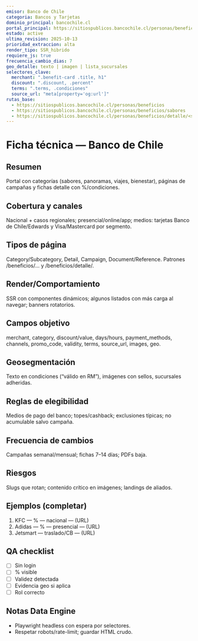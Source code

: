 ```yaml
---
emisor: Banco de Chile
categoria: Bancos y Tarjetas
dominio_principal: bancochile.cl
portal_principal: https://sitiospublicos.bancochile.cl/personas/beneficios
estado: active
ultima_revision: 2025-10-13
prioridad_extraccion: alta
render_tipo: SSR_hibrido
requiere_js: true
frecuencia_cambio_dias: 7
geo_detalle: texto | imagen | lista_sucursales
selectores_clave:
  merchant: ".benefit-card .title, h1"
  discount: ".discount, .percent"
  terms: ".terms, .condiciones"
  source_url: "meta[property='og:url']"
rutas_base:
  - https://sitiospublicos.bancochile.cl/personas/beneficios
  - https://sitiospublicos.bancochile.cl/personas/beneficios/sabores
  - https://sitiospublicos.bancochile.cl/personas/beneficios/detalle/<slug>
---
```


# Ficha técnica — Banco de Chile

## Resumen
Portal con categorías (sabores, panoramas, viajes, bienestar), páginas de campañas y fichas detalle con %/condiciones.

## Cobertura y canales
Nacional + casos regionales; presencial/online/app; medios: tarjetas Banco de Chile/Edwards y Visa/Mastercard por segmento.

## Tipos de página
Category/Subcategory, Detail, Campaign, Document/Reference. Patrones /beneficios/... y /beneficios/detalle/<slug>.

## Render/Comportamiento
SSR con componentes dinámicos; algunos listados con más carga al navegar; banners rotatorios.

## Campos objetivo
merchant, category, discount/value, days/hours, payment_methods, channels, promo_code, validity, terms, source_url, images, geo.

## Geosegmentación
Texto en condiciones (“válido en RM”), imágenes con sellos, sucursales adheridas.

## Reglas de elegibilidad
Medios de pago del banco; topes/cashback; exclusiones típicas; no acumulable salvo campaña.

## Frecuencia de cambios
Campañas semanal/mensual; fichas 7–14 días; PDFs baja.

## Riesgos
Slugs que rotan; contenido crítico en imágenes; landings de aliados.

## Ejemplos (completar)
1) KFC — % — nacional — (URL)
2) Adidas — % — presencial — (URL)
3) Jetsmart — traslado/CB — (URL)

## QA checklist
- [ ] Sin login
- [ ] % visible
- [ ] Validez detectada
- [ ] Evidencia geo si aplica
- [ ] Rol correcto

## Notas Data Engine
- Playwright headless con espera por selectores.
- Respetar robots/rate-limit; guardar HTML crudo.
